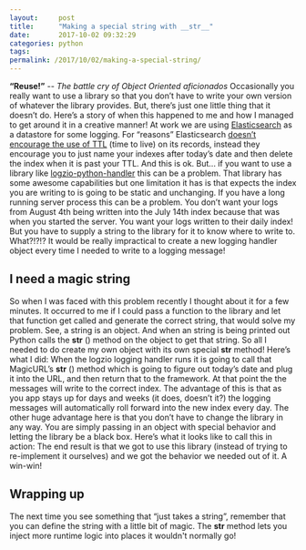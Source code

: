 ```yaml
---
layout:     post
title:      "Making a special string with __str__"
date:       2017-10-02 09:32:29
categories: python
tags:  
permalink: /2017/10/02/making-a-special-string/
---
```

**“Reuse!”** \-- _The battle cry of Object Oriented_ _aficionados_ Occasionally you really want to use a library so that you don’t have to write your own version of whatever the library provides. But, there’s just one little thing that it doesn’t do. Here’s a story of when this happened to me and how I managed to get around it in a creative manner! At work we are using [Elasticsearch](https://www.elastic.co/) as a datastore for some logging. For “reasons” Elasticsearch [doesn’t encourage the use of TTL](https://www.elastic.co/guide/en/shield/current/limitations.html#_document_expiration__ttl) (time to live) on its records, instead they encourage you to just name your indexes after today’s date and then delete the index when it is past your TTL. And this is ok. But... if you want to use a library like [logzio-python-handler](https://github.com/logzio/logzio-python-handler) this can be a problem. That library has some awesome capabilities but one limitation it has is that expects the index you are writing to is going to be static and unchanging. If you have a long running server process this can be a problem. You don’t want your logs from August 4th being written into the July 14th index because that was when you started the server. You want your logs written to their daily index! But you have to supply a string to the library for it to know where to write to. What?!?!? It would be really impractical to create a new logging handler object every time I needed to write to a logging message! 

## I need a magic string

So when I was faced with this problem recently I thought about it for a few minutes. It occurred to me if I could pass a function to the library and let that function get called and generate the correct string, that would solve my problem. See, a string is an object. And when an string is being printed out Python calls the **str** () method on the object to get that string. So all I needed to do create my own object with its own special **str** method! Here’s what I did:  When the logzio logging handler runs it is going to call that MagicURL’s **str** () method which is going to figure out today’s date and plug it into the URL, and then return that to the framework. At that point the the messages will write to the correct index. The advantage of this is that as you app stays up for days and weeks (it does, doesn’t it?) the logging messages will automatically roll forward into the new index every day. The other huge advantage here is that you don’t have to change the library in any way. You are simply passing in an object with special behavior and letting the library be a black box. Here’s what it looks like to call this in action:  The end result is that we got to use this library (instead of trying to re-implement it ourselves) and we got the behavior we needed out of it. A win-win! 

## Wrapping up

The next time you see something that “just takes a string”, remember that you can define the string with a little bit of magic. The **str** method lets you inject more runtime logic into places it wouldn't normally go!
